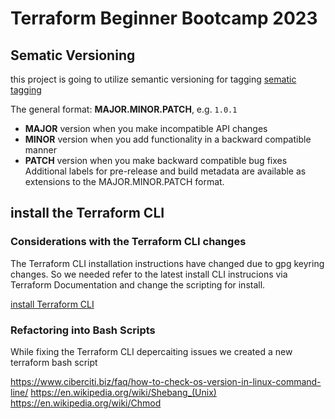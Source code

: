 # Terraform Beginner Bootcamp 2023

## Sematic Versioning
this project is going to utilize semantic versioning for tagging
[sematic tagging](https://semver.org/)


The general format:
 **MAJOR.MINOR.PATCH**, e.g.   `1.0.1`

- **MAJOR** version when you make incompatible API changes
- **MINOR** version when you add functionality in a backward compatible manner
- **PATCH** version when you make backward compatible bug fixes
            Additional labels for pre-release and build metadata are available as extensions to the MAJOR.MINOR.PATCH format.




## install the Terraform CLI

### Considerations with the Terraform CLI changes
The Terraform CLI installation instructions have changed due to gpg keyring changes. So we needed refer to the latest install CLI instrucions via Terraform Documentation and change the scripting for install.

[install Terraform CLI](https://developer.hashicorp.com/terraform/tutorials/aws-get-started/install-cli)
 
### Refactoring into Bash Scripts

While fixing the Terraform CLI depercaiting issues we created a new terraform bash script

https://www.ciberciti.biz/faq/how-to-check-os-version-in-linux-command-line/
https://en.wikipedia.org/wiki/Shebang_(Unix)
https://en.wikipedia.org/wiki/Chmod

